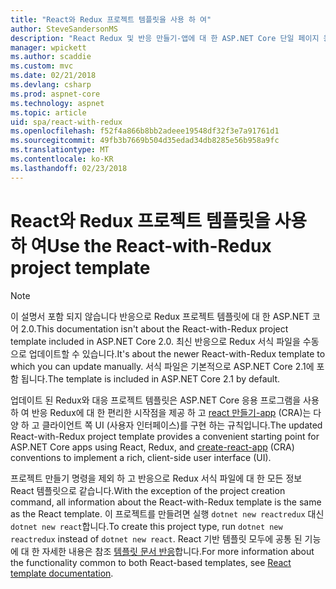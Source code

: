 ```yaml
---
title: "React와 Redux 프로젝트 템플릿을 사용 하 여"
author: SteveSandersonMS
description: "React Redux 및 반응 만들기-앱에 대 한 ASP.NET Core 단일 페이지 응용 프로그램 (SPA) 프로젝트 템플릿으로 시작 하는 방법에 알아봅니다."
manager: wpickett
ms.author: scaddie
ms.custom: mvc
ms.date: 02/21/2018
ms.devlang: csharp
ms.prod: aspnet-core
ms.technology: aspnet
ms.topic: article
uid: spa/react-with-redux
ms.openlocfilehash: f52f4a866b8bb2adeee19548df32f3e7a91761d1
ms.sourcegitcommit: 49fb3b7669b504d35edad34db8285e56b958a9fc
ms.translationtype: MT
ms.contentlocale: ko-KR
ms.lasthandoff: 02/23/2018
---
```

# <a name="use-the-react-with-redux-project-template"></a><span data-ttu-id="43db0-103">React와 Redux 프로젝트 템플릿을 사용 하 여</span><span class="sxs-lookup"><span data-stu-id="43db0-103">Use the React-with-Redux project template</span></span>

> [!NOTE]
> <span data-ttu-id="43db0-104">이 설명서 포함 되지 않습니다 반응으로 Redux 프로젝트 템플릿에 대 한 ASP.NET 코어 2.0.</span><span class="sxs-lookup"><span data-stu-id="43db0-104">This documentation isn't about the React-with-Redux project template included in ASP.NET Core 2.0.</span></span> <span data-ttu-id="43db0-105">최신 반응으로 Redux 서식 파일을 수동으로 업데이트할 수 있습니다.</span><span class="sxs-lookup"><span data-stu-id="43db0-105">It's about the newer React-with-Redux template to which you can update manually.</span></span> <span data-ttu-id="43db0-106">서식 파일은 기본적으로 ASP.NET Core 2.1에 포함 됩니다.</span><span class="sxs-lookup"><span data-stu-id="43db0-106">The template is included in ASP.NET Core 2.1 by default.</span></span>

<span data-ttu-id="43db0-107">업데이트 된 Redux와 대응 프로젝트 템플릿은 ASP.NET Core 응용 프로그램을 사용 하 여 반응 Redux에 대 한 편리한 시작점을 제공 하 고 [react 만들기-app](https://github.com/facebookincubator/create-react-app) (CRA)는 다양 하 고 클라이언트 쪽 UI (사용자 인터페이스)를 구현 하는 규칙입니다.</span><span class="sxs-lookup"><span data-stu-id="43db0-107">The updated React-with-Redux project template provides a convenient starting point for ASP.NET Core apps using React, Redux, and [create-react-app](https://github.com/facebookincubator/create-react-app) (CRA) conventions to implement a rich, client-side user interface (UI).</span></span>

<span data-ttu-id="43db0-108">프로젝트 만들기 명령을 제외 하 고 반응으로 Redux 서식 파일에 대 한 모든 정보 React 템플릿으로 같습니다.</span><span class="sxs-lookup"><span data-stu-id="43db0-108">With the exception of the project creation command, all information about the React-with-Redux template is the same as the React template.</span></span> <span data-ttu-id="43db0-109">이 프로젝트를 만들려면 실행 `dotnet new reactredux` 대신 `dotnet new react`합니다.</span><span class="sxs-lookup"><span data-stu-id="43db0-109">To create this project type, run `dotnet new reactredux` instead of `dotnet new react`.</span></span> <span data-ttu-id="43db0-110">React 기반 템플릿 모두에 공통 된 기능에 대 한 자세한 내용은 참조 [템플릿 문서 반응](xref:spa/react)합니다.</span><span class="sxs-lookup"><span data-stu-id="43db0-110">For more information about the functionality common to both React-based templates, see [React template documentation](xref:spa/react).</span></span>
